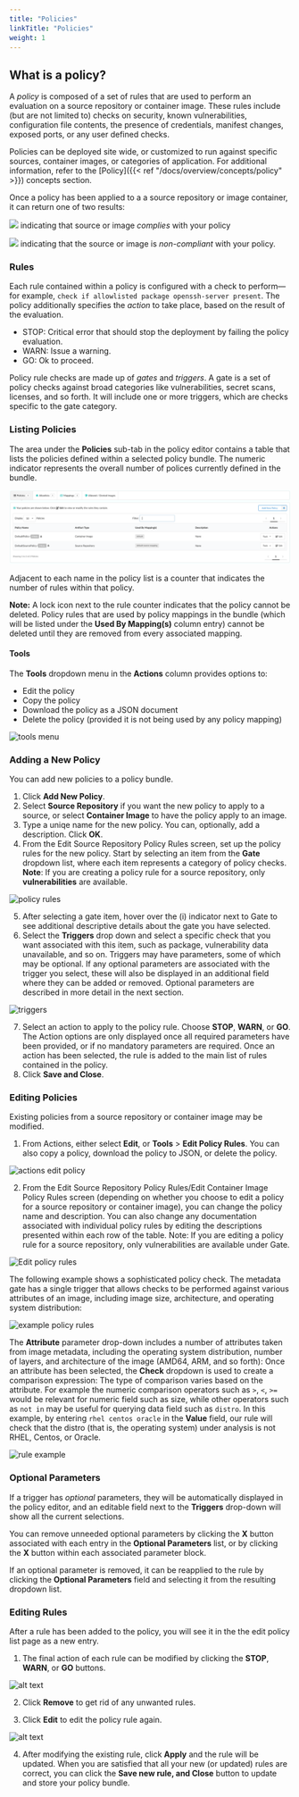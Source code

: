```yaml
---
title: "Policies"
linkTitle: "Policies"
weight: 1
---
```


<style>
	img.img_dialog {
		max-width: 30rem !important;
	}
	img.img_huge {
		max-width: 18rem !important;
	}
	img.img_large {
		max-width: 12rem !important;
	}
	img.img_medium {
		max-width: 10rem !important;
	}
	img.img_small {
		max-width: 8rem !important;
	}
	img.img_tiny {
		max-width: 6rem !important;
	}
	img.img_mini {
		max-width: 2rem !important;
	}
	img.img_icon {
		max-width: 0.75rem !important;
	    position: relative;
	    top: -0.125rem;
	}
</style>

## What is a policy?

A _policy_ is composed of a set of rules that are used to perform an evaluation on a source repository or container image. These rules include (but are not limited to) checks on security, known vulnerabilities, configuration file contents, the presence of credentials, manifest changes, exposed ports, or any user defined checks.

Policies can be deployed site wide, or customized to run against specific sources, container images, or categories of application. For additional information, refer to the [Policy]({{< ref "/docs/overview/concepts/policy" >}}) concepts section.

Once a policy has been applied to a a source repository or image container, it can return one of two results:

<img src="policy/PolicyPassBtn.png" class="img_tiny" /> indicating that source or image *complies* with your policy


<img src="policy/PolicyFailBtn.png" class="img_tiny" /> indicating that the source or image is *non-compliant* with your policy.


### Rules

Each rule contained within a policy is configured with a check to perform—for example, `check if allowlisted package openssh-server present`. The policy additionally specifies the _action_ to take place, based on the result of the evaluation.

- STOP: Critical error that should stop the deployment by failing the policy evaluation.
- WARN: Issue a warning.
- GO: Ok to proceed. 

Policy rule checks are made up of *gates* and *triggers*. A gate is a set of policy checks against broad categories like vulnerabilities, secret scans, licenses, and so forth. It will include one or more triggers, which are checks specific to the gate category.

### Listing Policies

The area under the **Policies** sub-tab in the policy editor contains a table that lists the policies defined within a selected policy bundle. The numeric indicator represents the overall number of polices currently defined in the bundle.

![policies](policy/policies-subtab.png)

Adjacent to each name in the policy list is a counter that indicates the number of rules within that policy.

**Note:** A lock icon next to the rule counter indicates that the policy cannot be deleted. Policy rules that are used by policy mappings in the bundle (which will be listed under the **Used By Mapping(s)** column entry) cannot be deleted until they are removed from every associated mapping.

#### Tools

The **Tools** dropdown menu in the **Actions** column provides options to:

- Edit the policy
- Copy the policy
- Download the policy as a JSON document
- Delete the policy (provided it is not being used by any policy mapping)

![tools menu](copy-bundle.png)

### Adding a New Policy 

You can add new policies to a policy bundle. 

1. Click **Add New Policy**. 
2. Select **Source Repository** if you want the new policy to apply to a source, or select **Container Image** to have the policy apply to an image.
3. Type a uniqe name for the new policy. You can, optionally, add a description. Click **OK**.
4. From the Edit Source Repository Policy Rules screen, set up the policy rules for the new policy. Start by selecting an item from the **Gate** dropdown list, where each item represents a category of policy checks. 
**Note**: If you are creating a policy rule for a source repository, only **vulnerabilities** are available.

![policy rules](set-up-policy-rules.png)

5. After selecting a gate item, hover over the (i) indicator next to Gate to see additional descriptive details about the gate you have selected. 
6. Select the **Triggers** drop down and select a specific check that you want associated with this item, such as package, vulnerability data unavailable, and so on. Triggers may have parameters, some of which may be optional. If any optional parameters are associated with the trigger you select, these will also be displayed in an additional field where they can be added or removed. Optional parameters are described in more detail in the next section.

![triggers](triggers-options.png)

7. Select an action to apply to the policy rule. Choose **STOP**, **WARN**, or **GO**. The Action options are only displayed once all required parameters have been provided, or if no mandatory parameters are required. Once an action has been selected, the rule is added to the main list of rules contained in the policy. 
8. Click **Save and Close**.


### Editing Policies

Existing policies from a source repository or container image may be modified. 

1. From Actions, either select **Edit**, or **Tools** > **Edit Policy Rules**. You can also copy a policy, download the policy to JSON, or delete the policy. 

![actions edit policy](actions-edit-policy.png)

2. From the Edit Source Repository Policy Rules/Edit Container Image Policy Rules screen (depending on whether you choose to edit a policy for a source repository or container image), you can change the policy name and description. You can also change any documentation associated with individual policy rules by editing the descriptions presented within each row of the table.
Note: If you are editing a policy rule for a source repository, only vulnerabilities are available under Gate.

![Edit policy rules](edit-source-policy-rules.png)

The following example shows a sophisticated policy check. The metadata gate has a single trigger that allows checks to be performed against various attributes of an image, including image size, architecture, and operating system distribution:

![example policy rules](edit-container-image-policy-rule-example.png)

The **Attribute** parameter drop-down includes a number of attributes taken from image metadata, including the operating system distribution, number of layers, and architecture of the image (AMD64, ARM, and so forth):
Once an attribute has been selected, the **Check** dropdown is used to create a comparison expression:
The type of comparison varies based on the attribute. For example the numeric comparison operators such as `>`, `<`, `>=` would be relevant for numeric field such as size, while other operators such as `not in` may be useful for querying data field such as `distro`.
In this example, by entering `rhel centos oracle` in the **Value** field, our rule will check that the distro (that is, the operating system) under analysis is not RHEL, Centos, or Oracle.

![rule example](AttributeExample.png)

### Optional Parameters

If a trigger has _optional_ parameters, they will be automatically displayed in the policy editor, and an editable field next to the **Triggers** drop-down will show all the current selections.

You can remove unneeded optional parameters by clicking the **X** button associated with each entry in the **Optional Parameters** list, or by clicking the **X** button within each associated parameter block.

If an optional parameter is removed, it can be reapplied to the rule by clicking the **Optional Parameters** field and selecting it from the resulting dropdown list.


### Editing Rules

After a rule has been added to the policy, you will see it in the the edit policy list page as a new entry. 

1. The final action of each rule can be modified by clicking the **STOP**, **WARN**, or **GO** buttons.

![alt text](re-edit-rules.png)

2. Click **Remove** to get rid of any unwanted rules.

3. Click **Edit** to edit the policy rule again.

![alt text](re-edit-policy.png)

4. After modifying the existing rule, click **Apply** and the rule will be updated. When you are satisfied that all your new (or updated) rules are correct, you can click the **Save new rule, and Close** button to update and store your policy bundle.
